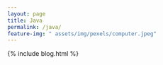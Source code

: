 ```yaml
---
layout: page
title: Java
permalink: /java/
feature-img: " assets/img/pexels/computer.jpeg"
---
```


{% include blog.html %}
